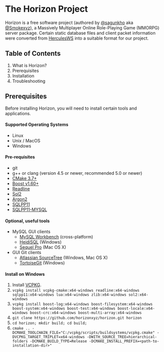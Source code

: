 

# The Horizon Project
Horizon is a free software project (authored by [@sagunkho](https://gitlab.com/sagunkho) aka [@Smokexyz](https://gitlab.com/Smokexyz)), a Massively Multiplayer Online Role-Playing Game (MMORPG) server package. Certain static database files and client packet information were converted from [HerculesWS](https://github.com/HerculesWS/Hercules) into a suitable format for our project.

Table of Contents
---------
1. What is Horizon?
2. Prerequisites
3. Installation
4. Troubleshooting

Prerequisites
-------------
Before installing Horizon, you will need to install certain tools and applications.

#### Supported Operating Systems
- Linux
- Unix / MacOS
- Windows

#### Pre-requisites
  - git
  - g++ or clang (version 4.5 or newer, recommended 5.0 or newer)
  - [CMake 3.7+](https://cmake.org/)
  - [Boost v1.60+](https://www.boost.org/)
  - [Readline](https://tiswww.case.edu/php/chet/readline/rltop.html)
  - [Sol2](https://github.com/ThePhD/sol2)
  - [Argon2](https://github.com/P-H-C/phc-winner-argon2)
  - [SQLPP11](https://github.com/rbock/sqlpp11) 
  - [SQLPP11-MYSQL](https://github.com/rbock/sqlpp11-connector-mysql)

#### Optional, useful tools
  - MySQL GUI clients
    - [MySQL Workbench](http://www.mysql.com/downloads/workbench/) (cross-platform)
    - [HeidiSQL](http://www.heidisql.com/) (Windows)
    - [Sequel Pro](http://www.sequelpro.com/) (Mac OS X)
  - GUI Git clients
    - [Atlassian SourceTree](https://www.sourcetreeapp.com/) (Windows, Mac OS X)
    - [TortoiseGit](https://tortoisegit.org/) (Windows)

#### Install on Windows
1. Install [VCPKG](https://vcpkg.io/en/index.html).
2. `vcpkg install vcpkg-cmake:x64-windows readline:x64-windows sqlpp11:x64-windows lua:x64-windows zlib:x64-windows sol2:x64-windows`
3. `vcpkg install boost-log:x64-windows boost-filesystem:x64-windows boost-system:x64-windows boost-test:x64-windows boost-locale:x64-windows boost-crc:x64-windows boost-multi-array:x64-windows`
4. `git clone https://github.com/horizonxyz/horizon.git horizon`
5. `cd horizon; mkdir build; cd build;`
6. `cmake .. -DCMAKE_TOOLCHAIN_FILE="C:/vcpkg/scripts/buildsystems/vcpkg.cmake" -DVCPKG_TARGET_TRIPLET=x64-windows -DWITH_SOURCE_TREE=hierarchical-folders -DCMAKE_BUILD_TYPE=Release -DCMAKE_INSTALL_PREFIX=<path-to-installation-dir>"`
